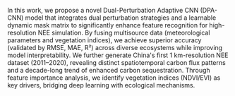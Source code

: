 In this work, we propose a novel Dual-Perturbation Adaptive CNN (DPA-CNN) model that integrates dual perturbation strategies and a learnable dynamic mask matrix to significantly enhance feature recognition for high-resolution NEE simulation. By fusing multisource data (meteorological parameters and vegetation indices), we achieve superior accuracy (validated by RMSE, MAE, R²) across diverse ecosystems while improving model interpretability. We further generate China's first 1 km-resolution NEE dataset (2011–2020), revealing distinct spatiotemporal carbon flux patterns and a decade-long trend of enhanced carbon sequestration. Through feature importance analysis, we identify vegetation indices (NDVI/EVI) as key drivers, bridging deep learning with ecological mechanisms.
